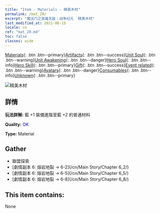 ```yaml
---
title: "Item - Materials - 精美木材"
permalink: /mat_20/
excerpt: "魔法门之英雄无敌：战争纪元  精美木材"
last_modified_at: 2021-06-15
locale: cn
ref: "mat_20.md"
toc: false
classes: wide
---
```

 [Materials](/ItemsCN/){: .btn .btn--primary}[Artifacts](/ItemsCN/Artifacts/){: .btn .btn--success}[Unit Soul](/ItemsCN/UnitSoul/){: .btn .btn--warning}[Unit Awakening](/ItemsCN/UnitAwakening/){: .btn .btn--danger}[Hero Soul](/ItemsCN/HeroSoul/){: .btn .btn--info}[Hero Skill](/ItemsCN/HeroSkill/){: .btn .btn--primary}[Gift](/ItemsCN/Gift/){: .btn .btn--success}[Event related](/ItemsCN/Events/){: .btn .btn--warning}[Avatars](/ItemsCN/Avatars/){: .btn .btn--danger}[Consumables](/ItemsCN/Consumables/){: .btn .btn--info}[Unknown](/ItemsCN/Unknown/){: .btn .btn--primary}

 ![精美木材](/images/t/i_cailiao_mucai1.png)

## 詳情
 **玩法詳解:** 藍 +1 裝備進階至藍 +2 的普通材料

 **Quality:** <span style="color: #0000CD">OK</span>

 **Type:** Material

## Gather

*    聯盟探索 
*    [劇情副本 6: 熔岩地裂 -> 6-2](/cn/Main Story/Chapter 6_2/) 
*    [劇情副本 6: 熔岩地裂 -> 6-5](/cn/Main Story/Chapter 6_5/) 
*    [劇情副本 6: 熔岩地裂 -> 6-8](/cn/Main Story/Chapter 6_8/) 

## This item contains:

  None

